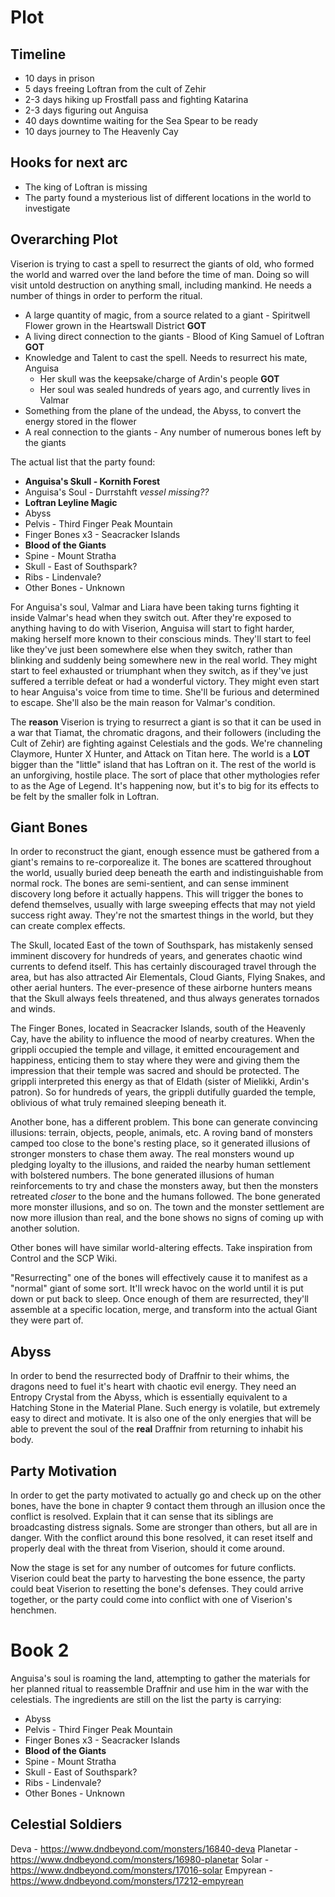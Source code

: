 # Plot

## Timeline
- 10 days in prison
- 5 days freeing Loftran from the cult of Zehir
- 2-3 days hiking up Frostfall pass and fighting Katarina
- 2-3 days figuring out Anguisa
- 40 days downtime waiting for the Sea Spear to be ready
- 10 days journey to The Heavenly Cay

## Hooks for next arc
- The king of Loftran is missing
- The party found a mysterious list of different locations in the world to investigate

## Overarching Plot
Viserion is trying to cast a spell to resurrect the giants of old, who formed the world and warred over the land before the time of man. Doing so will visit untold destruction on anything small, including mankind. He needs a number of things in order to perform the ritual.
- A large quantity of magic, from a source related to a giant - Spiritwell Flower grown in the Heartswall District **GOT**
- A living direct connection to the giants - Blood of King Samuel of Loftran **GOT**
- Knowledge and Talent to cast the spell. Needs to resurrect his mate, Anguisa
    - Her skull was the keepsake/charge of Ardin's people **GOT**
    - Her soul was sealed hundreds of years ago, and currently lives in Valmar
- Something from the plane of the undead, the Abyss, to convert the energy stored in the flower
- A real connection to the giants - Any number of numerous bones left by the giants

The actual list that the party found:
- **Anguisa's Skull - Kornith Forest**
- Anguisa's Soul - Durrstahft *vessel missing??*
- **Loftran Leyline Magic**
- Abyss
- Pelvis - Third Finger Peak Mountain
- Finger Bones x3 - Seacracker Islands
- **Blood of the Giants**
- Spine - Mount Stratha
- Skull - East of Southspark?
- Ribs - Lindenvale?
- Other Bones - Unknown

For Anguisa's soul, Valmar and Liara have been taking turns fighting it inside Valmar's head when they switch out. After they're exposed to anything having to do with Viserion, Anguisa will start to fight harder, making herself more known to their conscious minds. They'll start to feel like they've just been somewhere else when they switch, rather than blinking and suddenly being somewhere new in the real world. They might start to feel exhausted or triumphant when they switch, as if they've just suffered a terrible defeat or had a wonderful victory. They might even start to hear Anguisa's voice from time to time. She'll be furious and determined to escape. She'll also be the main reason for Valmar's condition.

The **reason** Viserion is trying to resurrect a giant is so that it can be used in a war that Tiamat, the chromatic dragons, and their followers (including the Cult of Zehir) are fighting against Celestials and the gods. We're channeling Claymore, Hunter X Hunter, and Attack on Titan here. The world is a **LOT** bigger than the "little" island that has Loftran on it. The rest of the world is an unforgiving, hostile place. The sort of place that other mythologies refer to as the Age of Legend. It's happening now, but it's to big for its effects to be felt by the smaller folk in Loftran.

## Giant Bones
In order to reconstruct the giant, enough essence must be gathered from a giant's remains to re-corporealize it. The bones are scattered throughout the world, usually buried deep beneath the earth and indistinguishable from normal rock. The bones are semi-sentient, and can sense imminent discovery long before it actually happens. This will trigger the bones to defend themselves, usually with large sweeping effects that may not yield success right away. They're not the smartest things in the world, but they can create complex effects.

The Skull, located East of the town of Southspark, has mistakenly sensed imminent discovery for hundreds of years, and generates chaotic wind currents to defend itself. This has certainly discouraged travel through the area, but has also attracted Air Elementals, Cloud Giants, Flying Snakes, and other aerial hunters. The ever-presence of these airborne hunters means that the Skull always feels threatened, and thus always generates tornados and winds.

The Finger Bones, located in Seacracker Islands, south of the Heavenly Cay, have the ability to influence the mood of nearby creatures. When the grippli occupied the temple and village, it emitted encouragement and happiness, enticing them to stay where they were and giving them the impression that their temple was sacred and should be protected. The grippli interpreted this energy as that of Eldath (sister of Mielikki, Ardin's patron). So for hundreds of years, the grippli dutifully guarded the temple, oblivious of what truly remained sleeping beneath it.

Another bone, has a different problem. This bone can generate convincing illusions: terrain, objects, people, animals, etc. A roving band of monsters camped too close to the bone's resting place, so it generated illusions of stronger monsters to chase them away. The real monsters wound up pledging loyalty to the illusions, and raided the nearby human settlement with bolstered numbers. The bone generated illusions of human reinforcements to try and chase the monsters away, but then the monsters retreated *closer* to the bone and the humans followed. The bone generated more monster illusions, and so on. The town and the monster settlement are now more illusion than real, and the bone shows no signs of coming up with another solution.

Other bones will have similar world-altering effects. Take inspiration from Control and the SCP Wiki.

"Resurrecting" one of the bones will effectively cause it to manifest as a "normal" giant of some sort. It'll wreck havoc on the world until it is put down or put back to sleep. Once enough of them are resurrected, they'll assemble at a specific location, merge, and transform into the actual Giant they were part of.

## Abyss
In order to bend the resurrected body of Draffnir to their whims, the dragons need to fuel it's heart with chaotic evil energy. They need an Entropy Crystal from the Abyss, which is essentially equivalent to a Hatching Stone in the Material Plane. Such energy is volatile, but extremely easy to direct and motivate. It is also one of the only energies that will be able to prevent the soul of the **real** Draffnir from returning to inhabit his body.

## Party Motivation
In order to get the party motivated to actually go and check up on the other bones, have the bone in chapter 9 contact them through an illusion once the conflict is resolved. Explain that it can sense that its siblings are broadcasting distress signals. Some are stronger than others, but all are in danger. With the conflict around this bone resolved, it can reset itself and properly deal with the threat from Viserion, should it come around.

Now the stage is set for any number of outcomes for future conflicts. Viserion could beat the party to harvesting the bone essence, the party could beat Viserion to resetting the bone's defenses. They could arrive together, or the party could come into conflict with one of Viserion's henchmen.

# Book 2
Anguisa's soul is roaming the land, attempting to gather the materials for her planned ritual to reassemble Draffnir and use him in the war with the celestials. The ingredients are still on the list the party is carrying:
- Abyss
- Pelvis - Third Finger Peak Mountain
- Finger Bones x3 - Seacracker Islands
- **Blood of the Giants**
- Spine - Mount Stratha
- Skull - East of Southspark?
- Ribs - Lindenvale?
- Other Bones - Unknown

## Celestial Soldiers
Deva - https://www.dndbeyond.com/monsters/16840-deva
Planetar - https://www.dndbeyond.com/monsters/16980-planetar
Solar - https://www.dndbeyond.com/monsters/17016-solar
Empyrean - https://www.dndbeyond.com/monsters/17212-empyrean
